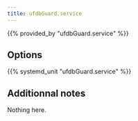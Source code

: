 ```yaml
---
title: ufdbGuard.service
---
```


{{% provided_by "ufdbGuard.service" %}}

## Options

{{% systemd_unit "ufdbGuard.service" %}}

## Additionnal notes

Nothing here.